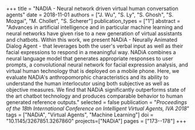 +++
title = "NADIA - Neural network driven virtual human conversation agents"
date = 2018-11-01
authors = ["J. Wu", "S. Ly", "S. Ghosh", "S. Mozgai", "M. Chollet", "S. Scherer"]
publication_types = ["1"]
abstract = "Advances in artificial intelligence and in particular machine learning and neural networks have given rise to a new generation of virtual assistants and chatbots. Within this work, we present NADiA - Neurally Animated Dialog Agent - that leverages both the user's verbal input as well as their facial expressions to respond in a meaningful way. NADiA combines a neural language model that generates appropriate responses to user prompts, a convolutional neural network for facial expression analysis, and virtual human technology that is deployed on a mobile phone. Here, we evaluate NADiA's anthropomorphic characteristics and its ability to understand the human interlocutor using both subjective as well as objective measures. We find that NADiA significantly outperforms state of the art chatbot technology and produces comparable behavior to human generated reference outputs."
selected = false
publication = "*Proceedings of the 18th International Conference on Intelligent Virtual Agents, IVA 2018*"
tags = ["NADiA", "Virtual Agents", "Machine Learning"]
doi = "10.1145/3267851.3267860"
projects=["NADiA"]
pages = ["173--178"]
+++
